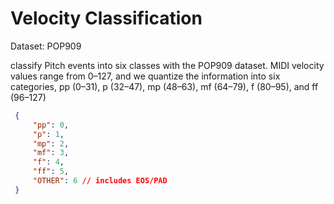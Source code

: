 # Velocity Classification

Dataset: POP909

classify Pitch events into six classes with the POP909 dataset. MIDI velocity values range from 0–127, and we quantize the information into six categories, pp (0–31), p (32–47), mp (48–63), mf (64–79), f (80–95), and ff (96–127)

   ```json
    {
        "pp": 0,
        "p": 1,
        "mp": 2,
        "mf": 3,
        "f": 4,
        "ff": 5,
        "OTHER": 6 // includes EOS/PAD
    }
   ```
